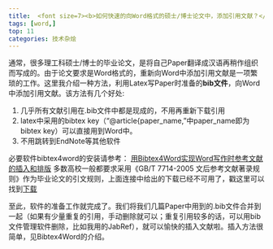 ```yaml
---
title:  <font size=7><b>如何快速的向Word格式的硕士/博士论文中，添加引用文献？</b></font>
tags: [word,]   
top: 11
categories: 技术杂烩 
---
```


通常，很多理工科硕士/博士的毕业论文，是将自己Paper翻译成汉语再稍作组织而写成的。由于论文要求是Word格式的，重新向Word中添加引用文献是一项繁琐的工作。这里我介绍一种方法，利用Latex写Paper时准备的**bib文件**，向Word中添加引用文献。该方法有几个好处:
1. 几乎所有文献引用在.bib文件中都是现成的，不用再重新下载引用
2. latex中采用的bibtex key（“@article{paper_name,”中paper_name即为bibtex key）可以直接用到Word中。
3. 不用跳转到EndNote等其他软件
<!-- more -->

必要软件bibtex4word的安装请参考：
[用Bibtex4Word实现Word写作时参考文献的插入和排版](https://wenku.baidu.com/view/4bb336d3b14e852458fb576d.html)
多数高校一般都要求采用《GB/T 7714-2005 文后参考文献著录规则》作为毕业论文的引文规则，上面连接中给出的下载已经不可用了，戳这里可以找到[下载](http://blog.sina.com.cn/s/blog_7139ed830102vi6y.html)

至此，软件的准备工作就完成了。我们将我们几篇Paper中用到的.bib文件合并到一起（如果有少量重复的引用，手动删除就可以；重复引用较多的话，可以用bib文件管理软件删除，比如我用的JabRef），就可以愉快的插入文献啦。插入方法很简单，见Bibtex4Word的介绍。

